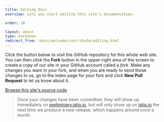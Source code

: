```yaml
---
title: Editing Docs
overview: Lets you start editing this site's documentation.

order: 10

layout: about
type: markdown
redirect_from: /docs/welcome/contribute/editing.html
---
```


Click the button below to visit the GitHub repository for this whole web site. You can then click the
**Fork** button in the upper-right area of the screen to
create a copy of our site in your GitHub account called a _fork_. Make any changes you want in your fork, and when you
are ready to send those changes to us, go to the index page for your fork and click **New Pull Request** to let us know about it.

<a class="btn btn-istio" href="https://github.com/istio/istio.github.io/">Browse this site's source code</a>

> Once your changes have been committed, they will show up immediately on [preliminary.istio.io](https://preliminary.istio.io), but
will only show up on [istio.io](http://istio.io) the next time we produce a new release, which happens around once a month.

